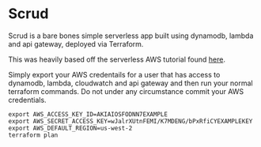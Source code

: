 # Scrud

Scrud is a bare bones simple serverless app built using dynamodb, lambda and api gateway, deployed via Terraform.

This was heavily based off the serverless AWS tutorial found [here](https://docs.aws.amazon.com/apigateway/latest/developerguide/http-api-dynamo-db.html).

Simply export your AWS credentails for a user that has access to dynamodb, lambda, cloudwatch and api gateway and then run your normal terraform commands. Do not under any circumstance commit your AWS credentials.

```
export AWS_ACCESS_KEY_ID=AKIAIOSFODNN7EXAMPLE
export AWS_SECRET_ACCESS_KEY=wJalrXUtnFEMI/K7MDENG/bPxRfiCYEXAMPLEKEY
export AWS_DEFAULT_REGION=us-west-2
terraform plan
```
